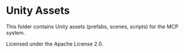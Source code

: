 # Unity Assets

This folder contains Unity assets (prefabs, scenes, scripts) for the MCP system.

Licensed under the Apache License 2.0.

